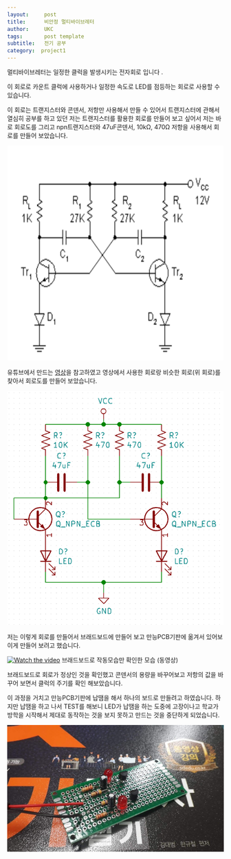 ```yaml
---
layout:     post
title:      비안정 멀티바이브레터
author:     UKC
tags: 		post template
subtitle:  	전기 공부
category:  project1
---
```


멀티바이브레터는 일정한 클럭을 발생시키는 전자회로 입니다 .

이 회로로 카운트 클럭에 사용하거나 일정한 속도로 LED를 점등하는 회로로 사용할 수 있습니다.

이 회로는 트랜지스터와 콘덴서, 저항만 사용해서 만들 수 있어서 트랜지스터에 관해서 열심히 공부를 하고 있던 저는 트랜지스터를 활용한 회로를 만들어 보고 싶어서 저는 바로 회로도를 그리고 npn트랜지스터와 47uF콘덴서, 10kΩ, 470Ω 저항을 사용해서 회로를 만들어 보았습니다.

<img src="/img/2019_01_03/TR.png" width="800" height="500" />

유튜브에서 만드는 [영상](https://www.youtube.com/watch?v=hpJsVJSqBL8)을 참고하였고 영상에서 사용한 회로랑 비슷한 회로(위 회로)를 찾아서 회로도를 만들어 보았습니다.

<img src="/img/2019_01_03/UKC_TR.png" />

저는 이렇게 회로를 만들어서 브래드보드에 만들어 보고 만능PCB기판에 옮겨서 있어보이게 만들어 보려고 했습니다.


[![Watch the video](http://img.youtube.com/vi/fdEE3sf8ayk/0.jpg)](https://youtu.be/fdEE3sf8ayk)
브래드보드로 작동모습만 확인한 모습 (동영상) 

브래드보드로 회로가 정상인 것을 확인했고 콘덴서의 용량을 바꾸어보고 저항의 값을 바꾸어 보면서 클럭의 주기를 확인 해보았습니다.

이 과정을 거치고 만능PCB기판에 납땜을 해서 하나의 보드로 만들려고 하였습니다. 하지만 납땜을 하고 나서 TEST를 해보니 LED가 납땜을 하는 도중에 고장이나고 학교가 방학을 시작해서 제대로 동작하는 것을 보지 못하고 만드는 것을 중단하게 되었습니다.

![만능기판](/img/2019_01_03/TR.jpg)
